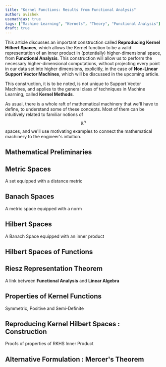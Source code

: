 ```yaml
---
title: "Kernel Functions: Results from Functional Analysis"
author: avishek
usemathjax: true
tags: ["Machine Learning", "Kernels", "Theory", "Functional Analysis"]
draft: true
---
```


This article discusses an important construction called **Reproducing Kernel Hilbert Spaces**, which allows the Kernel function to be a valid representation of an inner product in (potentially) higher-dimensional space, from **Functional Analysis**. This construction will allow us to perform the necessary higher-dimensional computations, without projecting every point in our data set into higher dimensions, explicitly, in the case of **Non-Linear Support Vector Machines**, which will be discussed in the upcoming article.

This construction, it is to be noted, is not unique to Support Vector Machines, and applies to the general class of techniques in Machine Learning, called **Kernel Methods**.

As usual, there is a whole raft of mathematical machinery that we'll have to define, to understand some of these concepts. Most of them can be intuitively related to familiar notions of $$\mathbb{R}^n$$ spaces, and we'll use motivating examples to connect the mathematical machinery to the engineer's intuition.

## Mathematical Preliminaries

## Metric Spaces
A set equipped with a distance metric
## Banach Spaces
A metric space equipped with a norm
## Hilbert Spaces
A Banach Space equipped with an inner product
## Hilbert Spaces of Functions
## Riesz Representation Theorem
A link between **Functional Analysis** and **Linear Algebra**
## Properties of Kernel Functions
Symmetric, Positive and Semi-Definite
## Reproducing Kernel Hilbert Spaces : Construction
Proofs of properties of RKHS Inner Product
## Alternative Formulation : Mercer's Theorem
